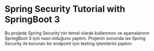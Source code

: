 
# Spring Security Tutorial with SpringBoot 3

Bu projede Spring Security'nin temel olarak kullanımını ve aşamalarının SpringBoot 3 için nasıl olduğunu yaptım.
Projenin sonunda ise Spring Security ile korunan bir endpoint için testing işlemlerini yaptım.








  